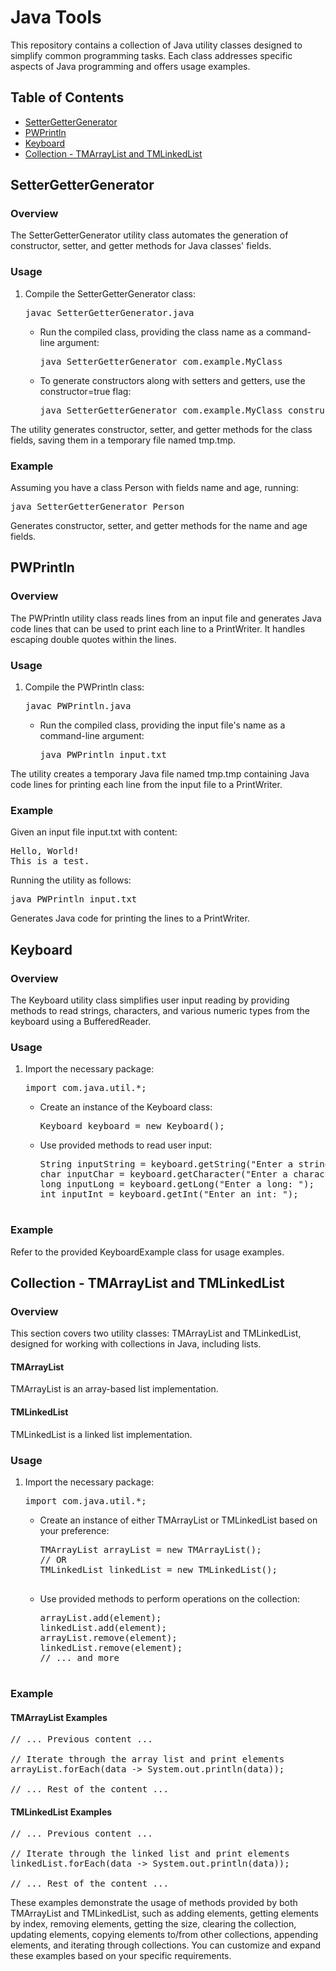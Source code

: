 <!DOCTYPE html>
<html>
<body>

<h1>Java Tools</h1>

<p>This repository contains a collection of Java utility classes designed to simplify common programming tasks. Each class addresses specific aspects of Java programming and offers usage examples.</p>

<h2>Table of Contents</h2>
<ul>
    <li><a href="#settergettergenerator">SetterGetterGenerator</a></li>
    <li><a href="#pwprintln">PWPrintln</a></li>
    <li><a href="#keyboard">Keyboard</a></li>
    <li><a href="#collection-tmarraylist-and-tmlinkedlist">Collection - TMArrayList and TMLinkedList</a></li>
</ul>

<h2 id="settergettergenerator">SetterGetterGenerator</h2>

<h3>Overview</h3>

<p>The SetterGetterGenerator utility class automates the generation of constructor, setter, and getter methods for Java classes' fields.</p>

<h3>Usage</h3>

<ol>
    <li>Compile the SetterGetterGenerator class:</li>
    <pre>javac SetterGetterGenerator.java</pre>
   <ul>
    <li>Run the compiled class, providing the class name as a command-line argument:</li>
    <pre>java SetterGetterGenerator com.example.MyClass</pre>
   </ul>
<ul>
    <li>To generate constructors along with setters and getters, use the constructor=true flag:</li>
    <pre>java SetterGetterGenerator com.example.MyClass constructor=true</pre>
</ul>
      
</ol>

<p>The utility generates constructor, setter, and getter methods for the class fields, saving them in a temporary file named tmp.tmp.</p>

<h3>Example</h3>

<p>Assuming you have a class Person with fields name and age, running:</p>
<pre>java SetterGetterGenerator Person</pre>

<p>Generates constructor, setter, and getter methods for the name and age fields.</p>

<h2 id="pwprintln">PWPrintln</h2>

<h3>Overview</h3>

<p>The PWPrintln utility class reads lines from an input file and generates Java code lines that can be used to print each line to a PrintWriter. It handles escaping double quotes within the lines.</p>

<h3>Usage</h3>

<ol>
    <li>Compile the PWPrintln class:</li>
    <pre>javac PWPrintln.java</pre>
    <ul>
    <li>Run the compiled class, providing the input file's name as a command-line argument:</li>
    <pre>java PWPrintln input.txt</pre>
    </ul>
</ol>

<p>The utility creates a temporary Java file named tmp.tmp containing Java code lines for printing each line from the input file to a PrintWriter.</p>

<h3>Example</h3>

<p>Given an input file input.txt with content:</p>
<pre>
Hello, World!
This is a test.
</pre>

<p>Running the utility as follows:</p>
<pre>java PWPrintln input.txt</pre>

<p>Generates Java code for printing the lines to a PrintWriter.</p>

<h2 id="keyboard">Keyboard</h2>

<h3>Overview</h3>

<p>The Keyboard utility class simplifies user input reading by providing methods to read strings, characters, and various numeric types from the keyboard using a BufferedReader.</p>

<h3>Usage</h3>

<ol>
    <li>Import the necessary package:</li>
    <pre>import com.java.util.*;</pre>
    <ul>
    <li>Create an instance of the Keyboard class:</li>
    <pre>Keyboard keyboard = new Keyboard();</pre>
</ul>
    <ul>
    <li>Use provided methods to read user input:</li>
    <pre>
String inputString = keyboard.getString("Enter a string: ");
char inputChar = keyboard.getCharacter("Enter a character: ");
long inputLong = keyboard.getLong("Enter a long: ");
int inputInt = keyboard.getInt("Enter an int: ");
    </pre>
    </ul>
</ol>

<h3>Example</h3>

<p>Refer to the provided KeyboardExample class for usage examples.</p>

<h2 id="collection-tmarraylist-and-tmlinkedlist">Collection - TMArrayList and TMLinkedList</h2>

<h3>Overview</h3>

<p>This section covers two utility classes: TMArrayList and TMLinkedList, designed for working with collections in Java, including lists.</p>

<h4>TMArrayList</h4>

<p>TMArrayList is an array-based list implementation.</p>

<h4>TMLinkedList</h4>

<p>TMLinkedList is a linked list implementation.</p>

<h3>Usage</h3>

<ol>
    <li>Import the necessary package:</li>
    <pre>import com.java.util.*;</pre>
<ul>    <li>Create an instance of either TMArrayList or TMLinkedList based on your preference:</li>
    <pre>
TMArrayList arrayList = new TMArrayList();
// OR
TMLinkedList linkedList = new TMLinkedList();
    </pre>
</ul>
<ul>
    <li>Use provided methods to perform operations on the collection:</li>
    <pre>
arrayList.add(element);
linkedList.add(element);
arrayList.remove(element);
linkedList.remove(element);
// ... and more
    </pre>
    </ul>

</ol>

<h3>Example</h3>

<h4>TMArrayList Examples</h4>

<pre>
// ... Previous content ...

// Iterate through the array list and print elements
arrayList.forEach(data -> System.out.println(data));

// ... Rest of the content ...
</pre>

<h4>TMLinkedList Examples</h4>

<pre>
// ... Previous content ...

// Iterate through the linked list and print elements
linkedList.forEach(data -> System.out.println(data));

// ... Rest of the content ...
</pre>

<p>These examples demonstrate the usage of methods provided by both TMArrayList and TMLinkedList, such as adding elements, getting elements by index, removing elements, getting the size, clearing the collection, updating elements, copying elements to/from other collections, appending elements, and iterating through collections. You can customize and expand these examples based on your specific requirements.</p>

</body>
</html>
